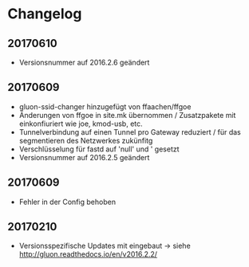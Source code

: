 # Changelog
## 20170610
- Versionsnummer auf 2016.2.6 geändert
## 20170609
- gluon-ssid-changer hinzugefügt von ffaachen/ffgoe
- Änderungen von ffgoe in site.mk übernommen / Zusatzpakete mit einkonfiuriert wie joe, kmod-usb, etc.
- Tunnelverbindung auf einen Tunnel pro Gateway reduziert / für das segmentieren des Netzwerkes zukünfitg
- Verschlüsselung für fastd auf 'null' und ' gesetzt
- Versionsnummer auf 2016.2.5 geändert

## 20170609
- Fehler in der Config behoben

## 20170210
- Versionsspezifische Updates mit eingebaut -> siehe http://gluon.readthedocs.io/en/v2016.2.2/
